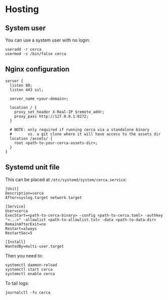 # Hosting

## System user

You can use a system user with no login:

```
useradd -r cerca
usermod -s /bin/false cerca
```

## Nginx configuration

```
server {
  listen 80;
  listen 443 ssl;

  server_name <your-domain>;

  location / {
    proxy_set_header X-Real-IP $remote_addr;
    proxy_pass http://127.0.0.1:8272;
  }

  # NOTE: only required if running cerca via a standalone binary
  #       vs. a git clone where it will have access to the assets dir
  location /assets/ {
    root <path-to-your-cerca-assets-dir>;
  }
}
```

## Systemd unit file

This can be placed at `/etc/systemd/system/cerca.service`:

```
[Unit]
Description=cerca
After=syslog.target network.target

[Service]
User=cerca
ExecStart=<path-to-cerca-binary> -config <path-to-cerca.toml> -authkey "<...>" -allowlist <path-to-allowlist.txt> -data <path-to-data-dir>
RemainAfterExit=no
Restart=always
RestartSec=5

[Install]
WantedBy=multi-user.target
```

Then you need to:

```
systemctl daemon-reload
systemctl start cerca
systemctl enable cerca
```

To tail logs:

```
journalctl -fu cerca
```
